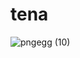 # tena
![pngegg (10)](https://user-images.githubusercontent.com/105946669/172390455-c9148698-f036-48f8-8caf-a8e03337270c.png)
